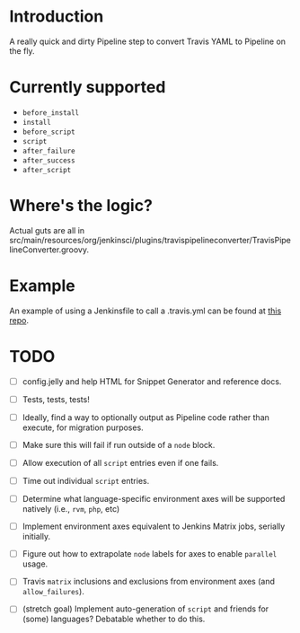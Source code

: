 # Introduction
A really quick and dirty Pipeline step to convert Travis YAML to Pipeline on the fly.

# Currently supported
- `before_install`
- `install`
- `before_script`
- `script`
- `after_failure`
- `after_success`
- `after_script`

# Where's the logic?
Actual guts are all in src/main/resources/org/jenkinsci/plugins/travispipelineconverter/TravisPipelineConverter.groovy.

# Example
An example of using a Jenkinsfile to call a .travis.yml can be found at [this repo](https://github.com/abayer/dummy-travis-test).

# TODO
- [ ] config.jelly and help HTML for Snippet Generator and reference docs.
- [ ] Tests, tests, tests!
- [ ] Ideally, find a way to optionally output as Pipeline code rather than execute, for migration purposes.
- [ ] Make sure this will fail if run outside of a `node` block.
- [ ] Allow execution of all `script` entries even if one fails.
- [ ] Time out individual `script` entries.
- [ ] Determine what language-specific environment axes will be supported natively (i.e., `rvm`, `php`, etc)
- [ ] Implement environment axes equivalent to Jenkins Matrix jobs, serially initially.
- [ ] Figure out how to extrapolate `node` labels for axes to enable `parallel` usage.
- [ ] Travis `matrix` inclusions and exclusions from environment axes (and `allow_failures`).
- [ ] (stretch goal) Implement auto-generation of `script` and friends for (some) languages? Debatable whether to do this.

